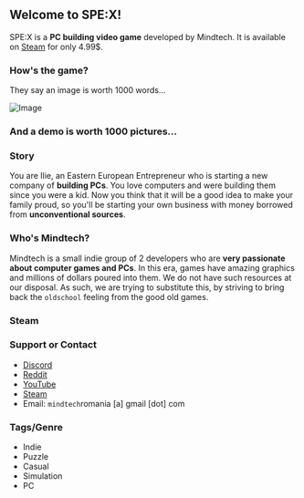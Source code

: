 ## Welcome to SPE:X!

SPE:X is a **PC building video game** developed by Mindtech. It is available on [Steam](https://store.steampowered.com/app/1919440/SPEX/) for only 4.99$.

### How's the game?

They say an image is worth 1000 words...

![Image](https://cdn.akamai.steamstatic.com/steam/apps/1919440/ss_ea641653245d467d0f806dc0d0a7f9c25db2aaf2.1920x1080.jpg?t=1653062596)

### And a demo is worth 1000 pictures...

### Story

You are Ilie, an Eastern European Entrepreneur who is starting a new company of **building PCs**. You love computers and were building them since you were a kid. Now you think that it will be a good idea to make your family proud, so you'll be starting your own business with money borrowed from **unconventional sources**.

### Who's Mindtech?

Mindtech is a small indie group of 2 developers who are **very passionate about computer games and PCs**. In this era, games have amazing graphics and millions of dollars poured into them. We do not have such resources at our disposal. As such, we are trying to substitute this, by striving to bring back the `oldschool` feeling from the good old games.

### Steam

### Support or Contact

- [Discord](https://discord.gg/tdkz7arJnK)
- [Reddit](https://www.reddit.com/r/spex)
- [YouTube](https://www.youtube.com/channel/UChOCA2KOODZEPIn-DS1oVZA)
- [Steam](https://steamcommunity.com/app/1919440)
- Email: `mindtech`romania [a] gmail [dot] com

### Tags/Genre
- Indie
- Puzzle
- Casual
- Simulation
- PC
